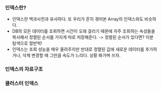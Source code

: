 
### 인덱스란?
- 인덱스란 백과사전과 유사하다. 또 우리가 흔히 겪어본 Array의 인덱스와도 비슷하다.
- DB의 모든 데이터를 조회하면 시간이 오래 걸리기 때문에 자주 조회하는 속성들을 복사해서 정렬된 순서를 가지게 따로 저장해준다. -> 정렬된 순서가 있다면? 이분 탐색으로 절반씩! 
- 인덱스는 조회 성능을 매우 올려주지만 반대로 정렬된 값에 새로운 데이터를 추가하거나, 삭제 변경할 때 그만큼 속도가 느리다. 상황 봐가며 쓰자.

### 인덱스의 자료구조

### 클러스터 인덱스

